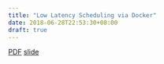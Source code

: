 ```yaml
---
title: "Low Latency Scheduling via Docker"
date: 2018-06-28T22:53:30+08:00
draft: true
---
```


[PDF](/pdf/atc17-chen_wei.pdf)
[slide](/pdf/atc_slides_chen_wei_0.pdf)
